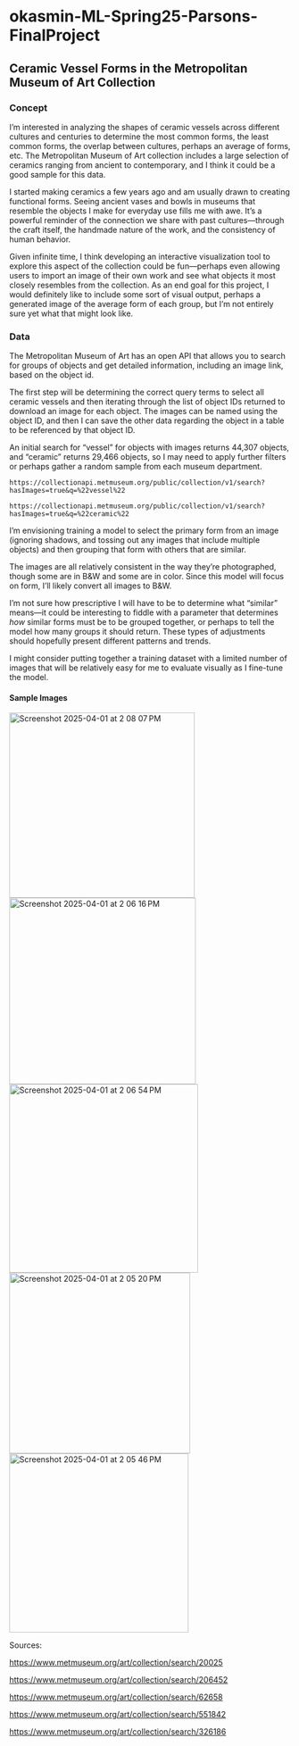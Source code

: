 # okasmin-ML-Spring25-Parsons-FinalProject

## Ceramic Vessel Forms in the Metropolitan Museum of Art Collection

### Concept

I’m interested in analyzing the shapes of ceramic vessels across different cultures and centuries to determine the most common forms, the least common forms, the overlap between cultures, perhaps an average of forms, etc. The Metropolitan Museum of Art collection includes a large selection of ceramics ranging from ancient to contemporary, and I think it could be a good sample for this data.

I started making ceramics a few years ago and am usually drawn to creating functional forms. Seeing ancient vases and bowls in museums that resemble the objects I make for everyday use fills me with awe. It’s a powerful reminder of the connection we share with past cultures—through the craft itself, the handmade nature of the work, and the consistency of human behavior.

Given infinite time, I think developing an interactive visualization tool to explore this aspect of the collection could be fun—perhaps even allowing users to import an image of their own work and see what objects it most closely resembles from the collection. As an end goal for this project, I would definitely like to include some sort of visual output, perhaps a generated image of the average form of each group, but I’m not entirely sure yet what that might look like.

### Data

The Metropolitan Museum of Art has an open API that allows you to search for groups of objects and get detailed information, including an image link, based on the object id.

The first step will be determining the correct query terms to select all ceramic vessels and then iterating through the list of object IDs returned to download an image for each object. The images can be named using the object ID, and then I can save the other data regarding the object in a table to be referenced by that object ID.

An initial search for “vessel” for objects with images returns 44,307 objects, and “ceramic” returns 29,466 objects, so I may need to apply further filters or perhaps gather a random sample from each museum department.

`https://collectionapi.metmuseum.org/public/collection/v1/search?hasImages=true&q=%22vessel%22`

`https://collectionapi.metmuseum.org/public/collection/v1/search?hasImages=true&q=%22ceramic%22`

I’m envisioning training a model to select the primary form from an image (ignoring shadows, and tossing out any images that include multiple objects) and then grouping that form with others that are similar.

The images are all relatively consistent in the way they’re photographed, though some are in B&W and some are in color. Since this model will focus on form, I’ll likely convert all images to B&W.

I’m not sure how prescriptive I will have to be to determine what “similar” means—it could be interesting to fiddle with a parameter that determines *how* similar forms must be to be grouped together, or perhaps to tell the model how many groups it should return. These types of adjustments should hopefully present different patterns and trends.

I might consider putting together a training dataset with a limited number of images that will be relatively easy for me to evaluate visually as I fine-tune the model.

#### Sample Images

<img width="332" alt="Screenshot 2025-04-01 at 2 08 07 PM" src="https://github.com/user-attachments/assets/ab515915-b8c8-4725-86ab-3cb7d9511983" />
<img width="334" alt="Screenshot 2025-04-01 at 2 06 16 PM" src="https://github.com/user-attachments/assets/9c34b40c-892d-48be-8870-e9dd4aed46da" />
<img width="338" alt="Screenshot 2025-04-01 at 2 06 54 PM" src="https://github.com/user-attachments/assets/f2a85a60-d518-4bde-af44-a8ff2baa0bc7" />
<img width="324" alt="Screenshot 2025-04-01 at 2 05 20 PM" src="https://github.com/user-attachments/assets/55decde5-0860-41d1-a66b-612790821e1e" />
<img width="321" alt="Screenshot 2025-04-01 at 2 05 46 PM" src="https://github.com/user-attachments/assets/f6bed73a-ef25-4d9e-9693-467a6c41c44b" />


Sources:

https://www.metmuseum.org/art/collection/search/20025

https://www.metmuseum.org/art/collection/search/206452

https://www.metmuseum.org/art/collection/search/62658

https://www.metmuseum.org/art/collection/search/551842

https://www.metmuseum.org/art/collection/search/326186
